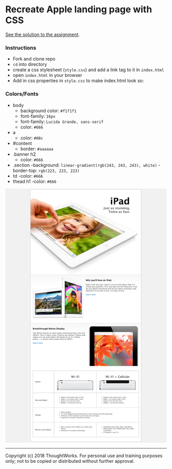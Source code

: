 # Recreate Apple landing page with CSS

[See the solution to the assignment][solution].

### Instructions
- Fork and clone repo
- `cd` into directory
- create a css stylesheet (`style.css`) and add a link tag to it in `index.html`
- open `index.html` in your browser
- Add in css properties in `style.css` to make index.html look so:

### Colors/Fonts
- body
  - background color: `#f1f1f1`
  - font-family: `16px`
  - font-family: `Lucida Grande, sans-serif`
  - color: `#666`
- a
  - color: `#08c`
- #content
  - border: `#aaaaaa`
- .banner h2
  - color: `#666`
- .section
  -background: `linear-gradient(rgb(243, 243, 243), white)`
  -border-top: `rgb(223, 223, 223)`
- td
  -color: `#666`
- thead h1
  -color: `#666`



![end state](./goal.png)

---
Copyright (c) 2018 ThoughtWorks. For personal use and training purposes only; not to be copied or distributed without further approval.

[solution]: https://github.com/thoughtworks-jumpstart/apple-css-lab/tree/solution
